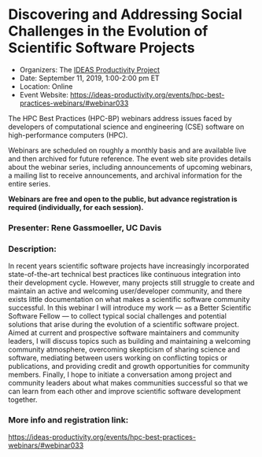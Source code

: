 # Discovering and Addressing Social Challenges in the Evolution of Scientific Software Projects

- Organizers: The [IDEAS Productivity Project](https://ideas-productivity.org/)
- Date: September 11, 2019, 1:00-2:00 pm ET 
- Location: Online
- Event Website: https://ideas-productivity.org/events/hpc-best-practices-webinars/#webinar033

The HPC Best Practices (HPC-BP) webinars address issues faced by developers of computational science and engineering (CSE) software on high-performance computers (HPC). 

Webinars are scheduled on roughly a monthly basis and are available live and then archived for future reference. The event web site provides details about the webinar series, including announcements of upcoming webinars, a mailing list to receive announcements, and archival information for the entire series.

**Webinars are free and open to the public, but advance registration is required (individually, for each session).**

### Presenter: Rene Gassmoeller, UC Davis

### Description: 
In recent years scientific software projects have increasingly incorporated state-of-the-art technical best practices like continuous integration into their development cycle. However, many projects still struggle to create and maintain an active and welcoming user/developer community, and there exists little documentation on what makes a scientific software community successful. In this webinar I will introduce my work — as a Better Scientific Software Fellow — to collect typical social challenges and potential solutions that arise during the evolution of a scientific software project. Aimed at current and prospective software maintainers and community leaders, I will discuss topics such as building and maintaining a welcoming community atmosphere, overcoming skepticism of sharing science and software, mediating between users working on conflicting topics or publications, and providing credit and growth opportunities for community members. Finally, I hope to initiate a conversation among project and community leaders about what makes communities successful so that we can learn from each other and improve scientific software development together.

### More info and registration link:
https://ideas-productivity.org/events/hpc-best-practices-webinars/#webinar033

<!---
Publish: preview
Categories: collaboration
Topics: strategies for more effective teams
Tags: 
Level: 2
Prerequisites: none
Aggregate: stand-alone and subresource 
--->
